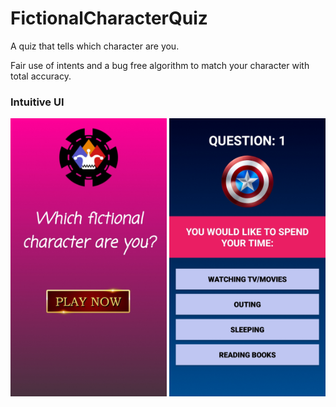 # FictionalCharacterQuiz
A quiz that tells which character are you.

Fair use of intents and a bug free algorithm to match your character with total accuracy.




<h3>Intuitive UI</h3>

<div class="row">
      <img src="/app/Screenshot_20200924-180353_Fictional%20Character%20Quiz.jpg" width="250" title="Game Title">
      <img src="/app/Screenshot_20200924-183406_Fictional%20Character%20Quiz.jpg" width="250" title="Question 1">     
</div>

